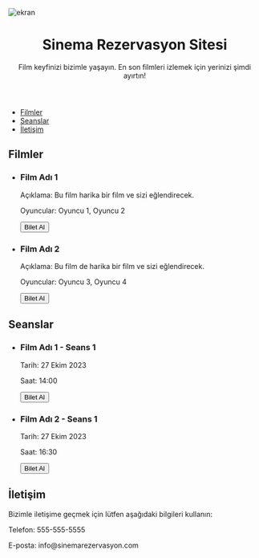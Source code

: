 ![ekran](https://github.com/volkanbasaran1/sinema_rezervasyon/assets/76842256/52b3978a-a47c-4d56-ae13-cf39c15fdbf9)
<!DOCTYPE html>
<html lang="en">
<head>
    <meta charset="UTF-8">
    <meta name="viewport" content="width=device-width, initial-scale=1.0">
    <link rel="stylesheet" href="styles.css">
    <title>Sinema Rezervasyon Sitesi</title>
</head>
<body>
    <header>
        <h1>Sinema Rezervasyon Sitesi</h1>
        <p>Film keyfinizi bizimle yaşayın. En son filmleri izlemek için yerinizi şimdi ayırtın!</p>
    </header>
    <nav>
        <ul>
            <li><a href="#movies">Filmler</a></li>
            <li><a href="#showtimes">Seanslar</a></li>
            <li><a href="#contact">İletişim</a></li>
        </ul>
    </nav>
    <div class="container" id="movies">
        <h2>Filmler</h2>
        <ul>
            <li>
                <h3>Film Adı 1</h3>
                <p>Açıklama: Bu film harika bir film ve sizi eğlendirecek.</p>
                <p>Oyuncular: Oyuncu 1, Oyuncu 2</p>
                <button onclick="reserveTicket(1)">Bilet Al</button>
            </li>
            <li>
                <h3>Film Adı 2</h3>
                <p>Açıklama: Bu film de harika bir film ve sizi eğlendirecek.</p>
                <p>Oyuncular: Oyuncu 3, Oyuncu 4</p>
                <button onclick="reserveTicket(2)">Bilet Al</button>
            </li>
            <!-- Daha fazla film öğesi eklenebilir -->
        </ul>
    </div>
    <div class="container" id="showtimes">
        <h2>Seanslar</h2>
        <ul>
            <li>
                <h3>Film Adı 1 - Seans 1</h3>
                <p>Tarih: 27 Ekim 2023</p>
                <p>Saat: 14:00</p>
                <button onclick="reserveTicket(1, 1)">Bilet Al</button>
            </li>
            <li>
                <h3>Film Adı 2 - Seans 1</h3>
                <p>Tarih: 27 Ekim 2023</p>
                <p>Saat: 16:30</p>
                <button onclick="reserveTicket(2, 1)">Bilet Al</button>
            </li>
            <!-- Daha fazla seans öğesi eklenebilir -->
        </ul>
    </div>
    <div class="container" id="contact">
        <h2>İletişim</h2>
        <p>Bizimle iletişime geçmek için lütfen aşağıdaki bilgileri kullanın:</p>
        <p>Telefon: 555-555-5555</p>
        <p>E-posta: info@sinemarezervasyon.com</p>
    </div>
    <script src="script.js"></script>
</body>
</html>
